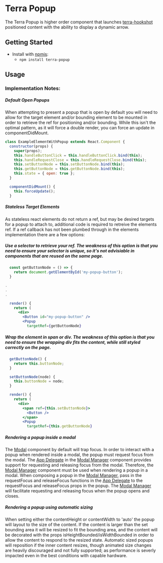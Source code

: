 # Terra Popup

The Terra Popup is higher order component that launches [terra-hookshot][4] positioned content with the ability to display a dynamic arrow.

## Getting Started

- Install with [npmjs](https://www.npmjs.com):
  - `npm install terra-popup`

## Usage

### Implementation Notes:

##### Default Open Popups
When attempting to present a popup that is open by default you will need to allow for the target element and/or bounding element to be mounted in order to retrieve the ref for positioning and/or bounding. While this isn't the optimal pattern, as it will force a double render, you can force an update in componentDidMount.
```jsx
class ExampleElementWithPopup extends React.Component {
  constructor(props) {
    super(props);
    this.handleButtonClick = this.handleButtonClick.bind(this);
    this.handleRequestClose = this.handleRequestClose.bind(this);
    this.setButtonNode = this.setButtonNode.bind(this);
    this.getButtonNode = this.getButtonNode.bind(this);
    this.state = { open: true };
  }

  componentDidMount() {
    this.forceUpdate();
  }
```

##### Stateless Target Elements
As stateless react elements do not return a ref, but may be desired targets for a popup to attach to, additional code is required to retreive the elements ref. If a ref callback has not been plumbed through in the elements implementation there are a few options:

##### Use a selector to retrieve your ref. The weakness of this option is that you need to ensure your selector is unique, so it's not advisiable in components that are reused on the same page.

```jsx
  const getButtonNode = () => {
    return document.getElementById('my-popup-button');
  }

.
.
.

  render() {
    return (
      <div>
        <Button id="my-popup-button" />
        <Popup
          targetRef={getButtonNode}
```
##### Wrap the element in span or div. The weakness of this option is that you need to ensure the wrapping div fits the content, while still styled correctly on the page.

```jsx
  getButtonNode() {
    return this.buttonNode;
  }

  setButtonNode(node) {
    this.buttonNode = node;
  }

  render() {
    return (
      <div>
        <span ref={this.setButtonNode}>
          <Button />
        </span>
        <Popup
          targetRef={this.getButtonNode}
```

##### Rendering a popup inside a modal
The [Modal][1] component by default will trap focus. In order to interact with a popup when rendered inside a modal, the popup must request focus from the modal. The [App Delegate][2] in the [Modal Manager][3] component provides support for requesting and releasing focus from the modal. Therefore, the [Modal Manager][3] component must be used when rendering a popup in a modal. When composing a popup in the [Modal Manager][3], pass in the requestFocus and releaseFocus functions in the [App Delegate][2] to the requestFocus and releaseFocus props in the popup. The [Modal Manager][3] will facilitate requesting and releasing focus when the popup opens and closes.

##### Rendering a popup using automatic sizing
When setting either the contentHeight or contentWidth to 'auto' the popup will layout to the size of the content. If the content is larger than the set bounding area it will be resized to fit the bounding area, and the content will be decorated with the props isHeightBounded/isWidthBounded in order to allow the content to respond to the resized state. Automatic sized popups will reposition if the inner content resizes, though animated size changes are heavily discouraged and not fully supported; as performance is severly impacted even in the best conditions with capable hardware.

[1]: https://github.com/cerner/terra-framework/tree/master/packages/terra-modal/docs
[2]: https://github.com/cerner/terra-framework/tree/master/packages/terra-app-delegate/docs
[3]: https://github.com/cerner/terra-framework/tree/master/packages/terra-modal-manager/docs
[4]: https://github.com/cerner/terra-framework/tree/master/packages/terra-hookshot/docs
